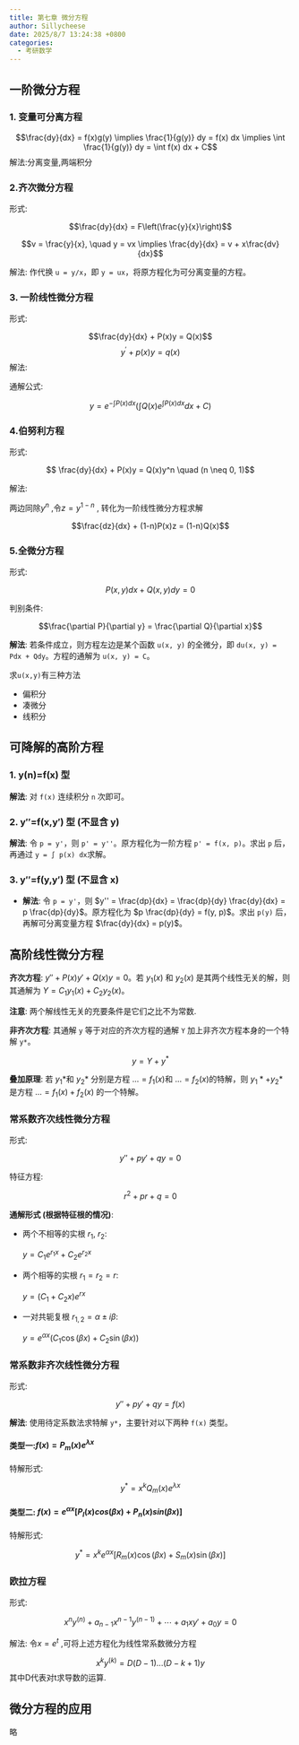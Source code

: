 ```yaml
---
title: 第七章 微分方程
author: Sillycheese
date: 2025/8/7 13:24:38 +0800
categories:
  - 考研数学
---
```


## **一阶微分方程**

### 1. 变量可分离方程

$$\frac{dy}{dx} = f(x)g(y) \implies \frac{1}{g(y)} dy = f(x) dx \implies \int \frac{1}{g(y)} dy = \int f(x) dx + C$$
解法:分离变量,两端积分


### 2.齐次微分方程

形式:

$$\frac{dy}{dx} = F\left(\frac{y}{x}\right)$$

$$v = \frac{y}{x}, \quad y = vx \implies \frac{dy}{dx} = v + x\frac{dv}{dx}$$

解法: 作代换 `u = y/x`，即 `y = ux`，将原方程化为可分离变量的方程。

### 3. 一阶线性微分方程

形式:

$$\frac{dy}{dx} + P(x)y = Q(x)$$
$$y^{'}+p(x)y=q(x)$$
解法:

通解公式:

$$y = e^{-\int P(x)dx} \left( \int Q(x)e^{\int P(x)dx} dx + C \right)$$

### 4.伯努利方程

形式:

$$ \frac{dy}{dx} + P(x)y = Q(x)y^n \quad (n \neq 0, 1)$$

解法:

两边同除$y^{n}$ ,令$z=y^{1-n}$ , 转化为一阶线性微分方程求解

$$\frac{dz}{dx} + (1-n)P(x)z = (1-n)Q(x)$$

### 5.全微分方程

形式:

$$P(x, y)dx + Q(x, y)dy = 0$$

判别条件:

$$\frac{\partial P}{\partial y} = \frac{\partial Q}{\partial x}$$

**解法**: 若条件成立，则方程左边是某个函数 `u(x, y)` 的全微分，即 `du(x, y) = Pdx + Qdy`。方程的通解为 `u(x, y) = C`。

求`u(x,y)`有三种方法

- 偏积分
- 凑微分
- 线积分

## 可降解的高阶方程

### 1. y(n)=f(x) 型

**解法**: 对 `f(x)` 连续积分 `n` 次即可。

### 2. y′′=f(x,y′) 型 (不显含 y)

**解法**: 令 `p = y'`，则 `p' = y''`。原方程化为一阶方程 `p' = f(x, p)`。求出 `p` 后，再通过 `y = ∫ p(x) dx`求解。

### 3. y′′=f(y,y′) 型 (不显含 x)

- **解法**: 令 `p = y'`，则 $y'' = \frac{dp}{dx} = \frac{dp}{dy} \frac{dy}{dx} = p \frac{dp}{dy}$。原方程化为 $p \frac{dp}{dy} = f(y, p)$。求出 `p(y)` 后，再解可分离变量方程 $\frac{dy}{dx} = p(y)$。

## 高阶线性微分方程

**齐次方程**: $y'' + P(x)y' + Q(x)y = 0$。若 $y_1(x)$ 和 $y_2(x)$ 是其两个线性无关的解，则其通解为 $Y = C_1y_1(x) + C_2y_2(x)$。

**注意**: 两个解线性无关的充要条件是它们之比不为常数.

**非齐次方程**: 其通解 `y` 等于对应的齐次方程的通解 `Y` 加上非齐次方程本身的一个特解 `y*`。

$$y = Y + y^*$$

**叠加原理**: 若 $y_1*$和 $y_2*$ 分别是方程 $... = f_1(x)$和 $... = f_2(x)$的特解，则 $y_1* + y_2*$ 是方程 $... = f_1(x) + f_2(x)$ 的一个特解。

### 常系数齐次线性微分方程

形式:

$$ y'' + py' + qy = 0$$

特征方程:

$$r^2 + pr + q = 0$$

**通解形式 (根据特征根的情况)**:

- 两个不相等的实根 $r_1$, $r_2$:
    
    $y = C_1e^{r_1x} + C_2e^{r_2x}$
    
- 两个相等的实根 $r_1 = r_2 = r$:
    
    $y = (C_1 + C_2x)e^{rx}$
    
- 一对共轭复根 $r_{1,2} = \alpha \pm i\beta$:
    
    $y = e^{\alpha x}(C_1\cos(\beta x) + C_2\sin(\beta x))$


### 常系数非齐次线性微分方程

形式:

$$y'' + py' + qy = f(x)$$

**解法**: 使用待定系数法求特解 `y*`，主要针对以下两种 `f(x)` 类型。

#### 类型一:$f(x)=P_m(x)e^{λx}$

特解形式:

$$y^* = x^k Q_m(x)e^{\lambda x}$$
#### 类型二: $f(x)=e^{αx}[P_{l}​(x)cos(βx)+P_{n}​(x)sin(βx)]$

特解形式:

$$y^* = x^k e^{\alpha x}[R_m(x)\cos(\beta x) + S_m(x)\sin(\beta x)]$$

### 欧拉方程

形式:

$$x^n y^{(n)} + a_{n-1} x^{n-1} y^{(n-1)} + \cdots + a_1 x y' + a_0 y = 0$$

解法: 令$x=e^{t}$ ,可将上述方程化为线性常系数微分方程

$$x^{k}y^{(k)}= D(D-1)...(D-k+1)y$$
其中D代表对t求导数的运算.

## 微分方程的应用

略